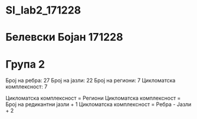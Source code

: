 # SI_lab2_171228
# Белевски Бојан 171228
# Група 2






Број на ребра: 27
Број на јазли: 22
Број на региони: 7
Цикломатска комплексност: 7

Цикломатска комплексност = Региони
Цикломатска комплексност = Број на редикантни јазли + 1
Цикломатска комплексност = Ребра - Јазли + 2
